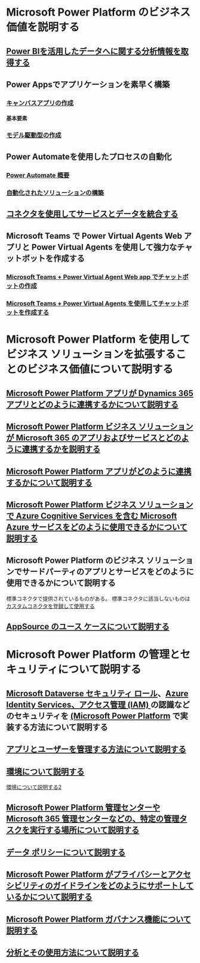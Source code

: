 # Microsoft Power Platform のビジネス価値を説明する
## [Power BIを活用したデータへに関する分析情報を取得する](https://learn.microsoft.com/ja-jp/training/modules/introduction-power-bi/2-what-power-bi)

## Power Appsでアプリケーションを素早く構築 

### [キャンバスアプリの作成](https://learn.microsoft.com/ja-jp/training/modules/build-app-solution/)
#### 基本要素

### [モデル駆動型の作成](https://learn.microsoft.com/ja-jp/training/modules/how-build-model-driven-app/)


## Power Automateを使用したプロセスの自動化 

### [Power Automate 概要](https://learn.microsoft.com/ja-jp/training/modules/introduction-power-automate/)



### [自動化されたソリューションの構築](https://learn.microsoft.com/ja-jp/training/modules/build-automated-solution/)

## [コネクタを使用してサービスとデータを統合する](https://learn.microsoft.com/ja-jp/connectors/connectors)


## Microsoft Teams で Power Virtual Agents Web アプリと Power Virtual Agents を使用して強力なチャットボットを作成する
### [ Microsoft Teams + Power Virtual Agent Web app でチャットボットの作成](https://learn.microsoft.com/ja-jp/power-virtual-agents/fundamentals-what-is-power-virtual-agents-portal)
### [Microsoft Teams + Power Virtual Agents を使用してチャットボットを作成する](https://learn.microsoft.com/ja-jp/microsoftteams/platform/bots/how-to/add-power-virtual-agents-bot-to-teams)

# Microsoft Power Platform を使用してビジネス ソリューションを拡張することのビジネス価値について説明する

## [Microsoft Power Platform アプリが Dynamics 365 アプリとどのように連携するかについて説明する](https://learn.microsoft.com/ja-jp/dynamics365/fin-ops-core/dev-itpro/power-platform/enable-power-platform-integration)

##  [Microsoft Power Platform ビジネス ソリューションが Microsoft 365 のアプリおよびサービスとどのように連携するかを説明する](https://learn.microsoft.com/ja-jp/power-platform/admin/powerapps-flow-licensing-faq)

## [Microsoft Power Platform アプリがどのように連携するかについて説明する](https://learn.microsoft.com/ja-jp/power-platform/admin/pricing-billing-skus)

## [Microsoft Power Platform ビジネス ソリューションで Azure Cognitive Services を含む Microsoft Azure サービスをどのように使用できるかについて説明する](https://azure.microsoft.com/ja-jp/products/power-platform)

## Microsoft Power Platform のビジネス ソリューションでサードパーティのアプリとサービスをどのように使用できるかについて説明する
標準コネクタで提供されているものがある。
標準コネクタに該当しないものは[カスタムコネクタを登録して使用する](https://learn.microsoft.com/ja-jp/power-apps/maker/canvas-apps/register-custom-api)

## [AppSource のユース ケースについて説明する](https://learn.microsoft.com/ja-jp/marketplace/appsource-overview)

# Microsoft Power Platform の管理とセキュリティについて説明する

## [Microsoft Dataverse セキュリティ ロール](https://learn.microsoft.com/ja-jp/training/modules/get-started-security-roles/)、[Azure Identity Services、アクセス管理 (IAM) ](https://learn.microsoft.com/ja-jp/training/modules/secure-access-azure-identity-services/)の認識などのセキュリティを [(Microsoft Power Platform](https://learn.microsoft.com/ja-jp/power-platform/guidance/adoption/conditional-access) で実装する方法について説明する

## [アプリとユーザーを管理する方法について説明する](https://learn.microsoft.com/ja-jp/power-platform/guidance/adoption/teams-environment-strategy)

## [環境について説明する](https://learn.microsoft.com/ja-jp/power-platform/guidance/adoption/manage-default-environment)
[環境について説明する2](https://learn.microsoft.com/ja-jp/power-platform/admin/admin-documentation)

## [Microsoft Power Platform 管理センターや Microsoft 365 管理センターなどの、特定の管理タスクを実行する場所について説明する](https://learn.microsoft.com/ja-jp/power-platform/admin/admin-documentation)

## [データ ポリシーについて説明する](https://learn.microsoft.com/ja-jp/power-platform/admin/create-dlp-policy)

## [Microsoft Power Platform がプライバシーとアクセシビリティのガイドラインをどのようにサポートしているかについて説明する](https://learn.microsoft.com/ja-jp/power-apps/maker/portals/admin/accessibility)

## [Microsoft Power Platform ガバナンス機能について説明する](https://learn.microsoft.com/ja-jp/power-platform/admin/governance-considerations)

## [分析とその使用方法について説明する](https://learn.microsoft.com/ja-jp/power-platform/admin/security)


